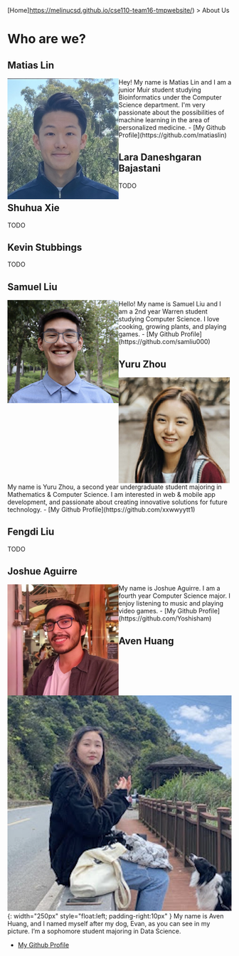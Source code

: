 [Home]https://melinucsd.github.io/cse110-team16-tmpwebsite/) > About Us
# Who are we?
## Matias Lin
<img align="left" src="profiles/MatiasLin.jpg" width=250>
Hey! My name is Matias Lin and I am a junior Muir student studying Bioinformatics under the Computer Science department. I'm very passionate about the possibilities of machine learning in the area of personalized medicine.
 - [My Github Profile](https://github.com/matiaslin)

## Lara Daneshgaran Bajastani
TODO
## Shuhua Xie
TODO
## Kevin Stubbings 
TODO
## Samuel Liu
<img align="left" src="profiles/SamuelLiu.jpg" width=250>
Hello! My name is Samuel Liu and I am a 2nd year Warren student studying Computer Science. I love cooking, growing plants, and playing games. 
 - [My Github Profile](https://github.com/samliu000)


## Yuru Zhou
<img align="left" src="profiles/YuruZhou.jpg" width=250>
My name is Yuru Zhou, a second year undergraduate student majoring in Mathematics & Computer Science. I am interested in web & mobile app development, and passionate about creating innovative solutions for future technology.
 - [My Github Profile](https://github.com/xxwwyytt1)

## Fengdi Liu
TODO
  
## Joshue Aguirre
<img align="left" src="profiles/JoshueAguirre.jpg" width=250>
My name is Joshue Aguirre. I am a fourth year
Computer Science major. I enjoy listening to music and playing video games. 
- [My Github Profile](https://github.com/Yoshisham)

## Aven Huang
![img](profiles/AvenHuang.jpg){: width="250px" style="float:left; padding-right:10px" }
My name is Aven Huang, and I named myself after my dog, Evan, as you can see in my picture. I’m a sophomore student majoring in Data Science.
- [My Github Profile](https://github.com/xxwwyytt1)